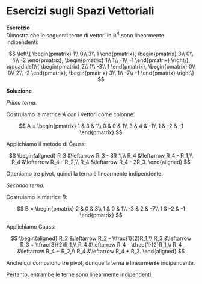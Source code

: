 # Esercizi sugli Spazi Vettoriali

**Esercizio**  
Dimostra che le seguenti terne di vettori in $\mathbb{R}^4$ sono linearmente indipendenti:

$$
\left\{
\begin{pmatrix}
1\\
0\\
3\\
1
\end{pmatrix},
\begin{pmatrix}
3\\
0\\
4\\
-2
\end{pmatrix},
\begin{pmatrix}
1\\
1\\
-1\\
-1
\end{pmatrix}
\right\},
\qquad
\left\{
\begin{pmatrix}
2\\
1\\
-3\\
1
\end{pmatrix},
\begin{pmatrix}
0\\
0\\
2\\
-2
\end{pmatrix},
\begin{pmatrix}
3\\
1\\
-7\\
-1
\end{pmatrix}
\right\}
$$

**Soluzione**

*Prima terna.*

Costruiamo la matrice $A$ con i vettori come colonne:

$$
A = \begin{pmatrix}
1 & 3 & 1\\
0 & 0 & 1\\
3 & 4 & -1\\
1 & -2 & -1
\end{pmatrix}
$$

Applichiamo il metodo di Gauss:

$$
\begin{aligned}
R_3 &\leftarrow R_3 - 3R_1,\\
R_4 &\leftarrow R_4 - R_1,\\
R_4 &\leftarrow R_4 - R_2,\\
R_4 &\leftarrow R_4 - 2R_3.
\end{aligned}
$$

Otteniamo tre pivot, quindi la terna è linearmente indipendente.

*Seconda terna.*

Costruiamo la matrice $B$:

$$
B = \begin{pmatrix}
2 & 0 & 3\\
1 & 0 & 1\\
-3 & 2 & -7\\
1 & -2 & -1
\end{pmatrix}
$$

Applichiamo Gauss:

$$
\begin{aligned}
R_2 &\leftarrow R_2 - \tfrac{1}{2}R_1,\\
R_3 &\leftarrow R_3 + \tfrac{3}{2}R_1,\\
R_4 &\leftarrow R_4 - \tfrac{1}{2}R_1,\\
R_4 &\leftarrow R_4 + R_2,\\
R_4 &\leftarrow R_4 + R_3.
\end{aligned}
$$

Anche qui compaiono tre pivot, dunque la terna è linearmente indipendente.

Pertanto, entrambe le terne sono linearmente indipendenti.
